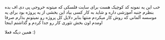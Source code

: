 خب این یه نمونه کد کوچیک هست برای سایت فلسکی که میتونه خروجی پی دی اف بده 
بنظرم جنبه آموزشی داره و شاید به کار کسی بیاد 
این بخشی از یه پروژه بود برای یه موسسه آلمانی که روش کار میکردم 
منتها بنابر دلایل کل پروژه رو نمیتونم بذارم صرفا اومدم اون بخش تئوری کار رو جدا کردم و گذاشتم اینجا 


همین دیگه 
فعلا :)
